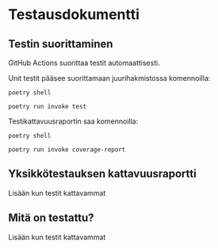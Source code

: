 # Testausdokumentti

## Testin suorittaminen
GitHub Actions suorittaa testit automaattisesti. 

Unit testit pääsee suorittamaan juurihakmistossa komennoilla:
```
poetry shell
```
```
poetry run invoke test
```

Testikattavuusraportin saa komennoilla:
```
poetry shell
```
```
poetry run invoke coverage-report
```

## Yksikkötestauksen kattavuusraportti
Lisään kun testit kattavammat

## Mitä on testattu?
Lisään kun testit kattavammat
